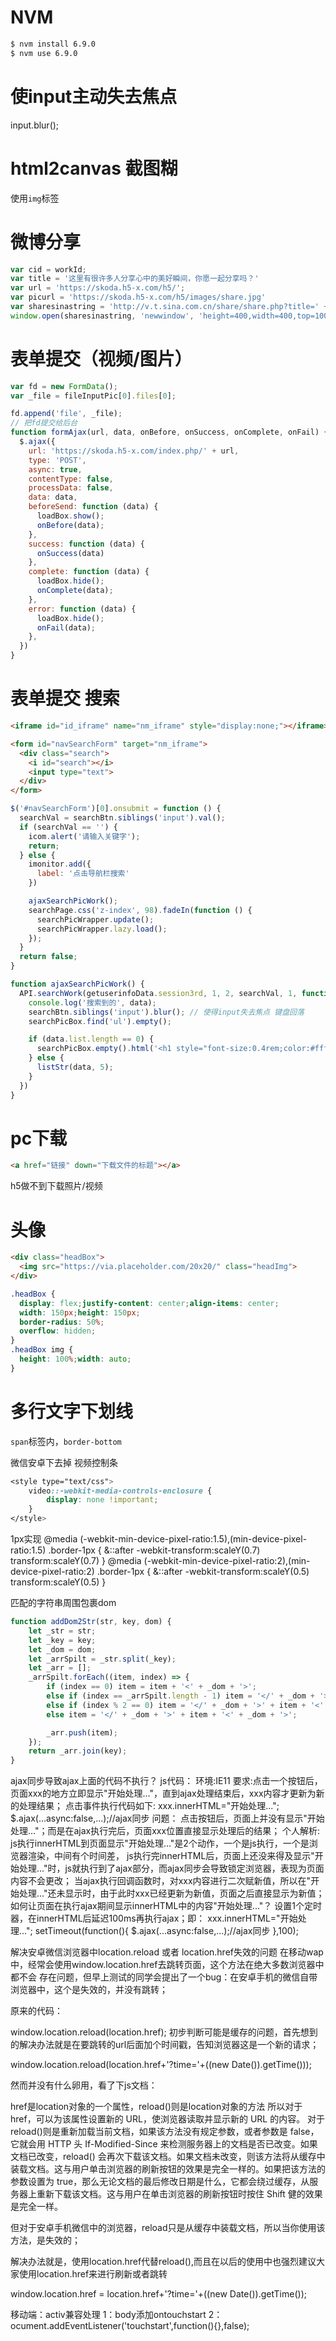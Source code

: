 # NVM
```cmd
$ nvm install 6.9.0
$ nvm use 6.9.0
```

# 使input主动失去焦点
input.blur();

# html2canvas 截图糊
使用`img`标签

# 微博分享
```js
var cid = workId;
var title = '这里有很许多人分享心中的美好瞬间，你愿一起分享吗？'
var url = 'https://skoda.h5-x.com/h5/';
var picurl = 'https://skoda.h5-x.com/h5/images/share.jpg'
var sharesinastring = 'http://v.t.sina.com.cn/share/share.php?title=' + title + '&url=' + url + '&content=utf-8&sourceUrl=' + url + '&pic=' + picurl;
window.open(sharesinastring, 'newwindow', 'height=400,width=400,top=100,left=100');
```

# 表单提交（视频/图片）
```js
var fd = new FormData();
var _file = fileInputPic[0].files[0];

fd.append('file', _file);
// 把fd提交给后台
function formAjax(url, data, onBefore, onSuccess, onComplete, onFail) {
  $.ajax({
    url: 'https://skoda.h5-x.com/index.php/' + url,
    type: 'POST',
    async: true,
    contentType: false,
    processData: false,
    data: data,
    beforeSend: function (data) {
      loadBox.show();
      onBefore(data);
    },
    success: function (data) {
      onSuccess(data)
    },
    complete: function (data) {
      loadBox.hide();
      onComplete(data);
    },
    error: function (data) {
      loadBox.hide();
      onFail(data);
    },
  })
}
```

# 表单提交 搜索
```html
<iframe id="id_iframe" name="nm_iframe" style="display:none;"></iframe>

<form id="navSearchForm" target="nm_iframe">
  <div class="search">
    <i id="search"></i>
    <input type="text">
  </div>
</form>
```
```js
$('#navSearchForm')[0].onsubmit = function () {
  searchVal = searchBtn.siblings('input').val();
  if (searchVal == '') {
    icom.alert('请输入关键字');
    return;
  } else {
    imonitor.add({
      label: '点击导航栏搜索'
    })

    ajaxSearchPicWork();
    searchPage.css('z-index', 98).fadeIn(function () {
      searchPicWrapper.update();
      searchPicWrapper.lazy.load();
    });
  }
  return false;
}

function ajaxSearchPicWork() {
  API.searchWork(getuserinfoData.session3rd, 1, 2, searchVal, 1, function (data) {
    console.log('搜索到的', data);
    searchBtn.siblings('input').blur(); // 使得input失去焦点 键盘回落
    searchPicBox.find('ul').empty();

    if (data.list.length == 0) {
      searchPicBox.empty().html('<h1 style="font-size:0.4rem;color:#fff;text-align:center;padding-top:1rem;">暂无相关信息</h1>')
    } else {
      listStr(data, 5);
    }
  })
}
```

# pc下载
```html
<a href="链接" down="下载文件的标题"></a>
```
h5做不到下载照片/视频

# 头像
```html
<div class="headBox">
  <img src="https://via.placeholder.com/20x20/" class="headImg">
</div>
```
```css
.headBox {
  display: flex;justify-content: center;align-items: center;
  width: 150px;height: 150px;
  border-radius: 50%;
  overflow: hidden;
}
.headBox img {
  height: 100%;width: auto;
}
```

# 多行文字下划线
`span`标签内，`border-bottom`


微信安卓下去掉 视频控制条
```css
<style type="text/css">
    video::-webkit-media-controls-enclosure {
        display: none !important;
    }
</style>
```

1px实现
@media (-webkit-min-device-pixel-ratio:1.5),(min-device-pixel-ratio:1.5)
    .border-1px {
        &::after
            -webkit-transform:scaleY(0.7)
            transform:scaleY(0.7)
    }
@media (-webkit-min-device-pixel-ratio:2),(min-device-pixel-ratio:2)
    .border-1px {
        &::after
            -webkit-transform:scaleY(0.5)
            transform:scaleY(0.5)
    }

匹配的字符串周围包裹dom
```js
function addDom2Str(str, key, dom) {
    let _str = str;
    let _key = key;
    let _dom = dom;
    let _arrSpilt = _str.split(_key);
    let _arr = [];
    _arrSpilt.forEach((item, index) => {
        if (index == 0) item = item + '<' + _dom + '>';
        else if (index == _arrSpilt.length - 1) item = '</' + _dom + '>' + item;
        else if (index % 2 == 0) item = '</' + _dom + '>' + item + '<' + _dom + '>';
        else item = '</' + _dom + '>' + item + '<' + _dom + '>';

        _arr.push(item);
    });
    return _arr.join(key);
}
```


ajax同步导致ajax上面的代码不执行？
js代码：
环境:IE11
要求:点击一个按钮后，页面xxx的地方立即显示"开始处理..."，直到ajax处理结束后，xxx内容才更新为新的处理结果；
点击事件执行代码如下:
xxx.innerHTML="开始处理...";
$.ajax(...async:false,...);//ajax同步
问题：
点击按钮后，页面上并没有显示"开始处理..."；而是在ajax执行完后，页面xxx位置直接显示处理后的结果；
个人解析:
js执行innerHTML到页面显示"开始处理..."是2个动作，一个是js执行，一个是浏览器渲染，中间有个时间差，
js执行完innerHTML后，页面上还没来得及显示"开始处理..."时，js就执行到了ajax部分，而ajax同步会导致锁定浏览器，表现为页面内容不会更改；
当ajax执行回调函数时，对xxx内容进行二次赋新值，所以在"开始处理..."还未显示时，由于此时xxx已经更新为新值，页面之后直接显示为新值；
如何让页面在执行ajax期间显示innerHTML中的内容"开始处理..."？
设置1个定时器，在innerHTML后延迟100ms再执行ajax；即：
xxx.innerHTML="开始处理...";
setTimeout(function(){
 $.ajax(...async:false,...);//ajax同步
},100);


解决安卓微信浏览器中location.reload 或者 location.href失效的问题
在移动wap中，经常会使用window.location.href去跳转页面，这个方法在绝大多数浏览器中都不会 
存在问题，但早上测试的同学会提出了一个bug：在安卓手机的微信自带浏览器中，这个是失效的，并没有跳转；

原来的代码：

window.location.reload(location.href);
初步判断可能是缓存的问题，首先想到的解决办法就是在要跳转的url后面加个时间戳，告知浏览器这是一个新的请求；

window.location.reload(location.href+'?time='+((new Date()).getTime()));

然而并没有什么卵用，看了下js文档：


href是location对象的一个属性，reload()则是location对象的方法
所以对于href，可以为该属性设置新的 URL，使浏览器读取并显示新的 URL 的内容。
对于reload()则是重新加载当前文档，如果该方法没有规定参数，或者参数是 false，它就会用 HTTP 头 If-Modified-Since 来检测服务器上的文档是否已改变。如果文档已改变，reload() 会再次下载该文档。如果文档未改变，则该方法将从缓存中装载文档。这与用户单击浏览器的刷新按钮的效果是完全一样的。如果把该方法的参数设置为 true，那么无论文档的最后修改日期是什么，它都会绕过缓存，从服务器上重新下载该文档。这与用户在单击浏览器的刷新按钮时按住 Shift 健的效果是完全一样。

但对于安卓手机微信中的浏览器，reload只是从缓存中装载文档，所以当你使用该方法，是失效的；

 

解决办法就是，使用location.href代替reload(),而且在以后的使用中也强烈建议大家使用location.href来进行刷新或者跳转

window.location.href = location.href+'?time='+((new Date()).getTime());

移动端：activ兼容处理
1：body添加ontouchstart 
2：ocument.addEventListener('touchstart',function(){},false);
